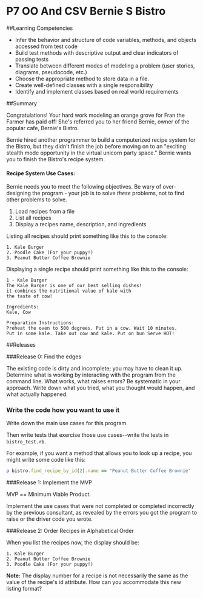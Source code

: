 # P7 OO And CSV Bernie S Bistro

##Learning Competencies

* Infer the behavior and structure of code variables, methods, and objects accessed from test code
* Build test methods with descriptive output and clear indicators of passing tests
* Translate between different modes of modeling a problem (user stories, diagrams, pseudocode, etc.)
* Choose the appropriate method to store data in a file.
* Create well-defined classes with a single responsibility
* Identify and implement classes based on real world requirements

##Summary

Congratulations! Your hard work modeling an orange grove for Fran the Farmer has paid off! She's referred you to her friend Bernie, owner of the popular cafe, Bernie's Bistro.

Bernie hired another programmer to build a computerized recipe system for the Bistro, but they didn't finish the job before moving on to an "exciting stealth mode opportunity in the virtual unicorn party space." Bernie wants you to finish the Bistro's recipe system.


#### Recipe System Use Cases:

Bernie needs you to meet the following objectives. Be wary of over-designing the program - your job is to solve *these* problems, not to find other problems to solve.

1. Load recipes from a file
2. List all recipes
3. Display a recipes name, description, and ingredients

Listing all recipes should print something like this to the console:

```
1. Kale Burger
2. Poodle Cake (For your puppy!)
3. Peanut Butter Coffee Brownie
```

Displaying a single recipe should print something like this to the console:

```
1 - Kale Burger
The Kale Burger is one of our best selling dishes!
it combines the nutritional value of kale with
the taste of cow!

Ingredients:
Kale, Cow

Preparation Instructions:
Preheat the oven to 500 degrees. Put in a cow. Wait 10 minutes.
Put in some kale. Take out cow and kale. Put on bun Serve HOT!
```

##Releases

###Release 0: Find the edges

The existing code is dirty and incomplete; you may have to clean it up. Determine what is working by interacting with the program from the command line.  What works, what raises errors?  Be systematic in your approach. Write down what you tried, what you thought would happen, and what actually happened.

### Write the code how you want to use it

Write down the main use cases for this program.

Then write tests that exercise those use cases--write the tests in `bistro_test.rb`.

For example, if you want a method that allows you to look up a recipe, you might write some code like this:

```ruby
p bistro.find_recipe_by_id(2).name == "Peanut Butter Coffee Brownie"
```

###Release 1: Implement the MVP

MVP == Minimum Viable Product.

Implement the use cases that were not completed or completed incorrectly by the previous consultant, as revealed by the errors you got the program to raise or the driver code you wrote.


###Release 2: Order Recipes in Alphabetical Order

When you list the recipes now, the display should be:

```
1. Kale Burger
2. Peanut Butter Coffee Brownie
3. Poodle Cake (For your puppy!)
```

**Note:**  The display number for a recipe is not necessarily the same as the value of the recipe's id attribute.  How can you accommodate this new listing format?

